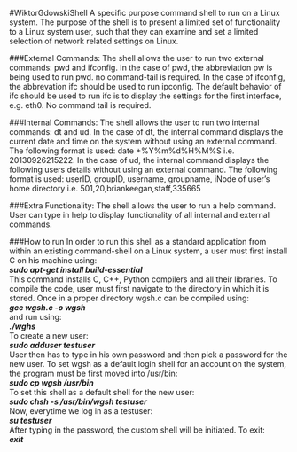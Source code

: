 #WiktorGdowskiShell
A specific purpose command shell to run on a Linux system. The purpose of the shell is to present a limited set of functionality to a Linux system user, such that they can examine and set a limited selection of network related settings on Linux.

###External Commands:
The shell allows the user to run two external commands: pwd and ifconfig. In the case of pwd, the abbreviation pw is being used to run pwd. no command-tail is required. In the case of ifconfig, the abbrevation ifc should be used to run ipconfig. The default behavior of ifc should be used to run ifc is to display the settings for the first interface, e.g. eth0. No command tail is required.

###Internal Commands:
The shell allows the user to run two internal commands: dt and ud. In the case of dt, the internal command displays the current date and time on the system without using an external command. The following format is used: date +%Y%m%d%H%M%S i.e. 20130926215222. In the case of ud, the internal command displays the following users details without using an external command. The following format is used: userID, groupID, username, groupname, iNode of user’s home directory i.e. 501,20,briankeegan,staff,335665

###Extra Functionality:
The shell allows the user to run a help command. User can type in help to display functionality of all internal and external commands.

###How to run
In order to run this shell as a standard application from within an existing command-shell on a Linux system, a user must first install C on his machine using:<br />
**_sudo apt-get install build-essential_**<br />
This command installs C, C++, Python compilers and all their libraries. To compile the code, user must first navigate to the directory in which it is stored. Once in a proper directory wgsh.c can be compiled using:<br />
**_gcc wgsh.c -o wgsh_**<br />
and run using:<br />
**_./wghs_**<br />
To create a new user:<br />
**_sudo adduser testuser_**<br />
User then has to type in his own password and then pick a password for the new user. To set wgsh as a default login shell for an account on the system, the program must be first moved into /usr/bin:<br />
**_sudo cp wgsh /usr/bin_**<br />
To set this shell as a default shell for the new user:<br />
**_sudo chsh -s /usr/bin/wgsh testuser_**<br />
Now, everytime we log in as a testuser:<br />
**_su testuser_**<br />
After typing in the password, the custom shell will be initiated. To exit:<br />
**_exit_**<br />
